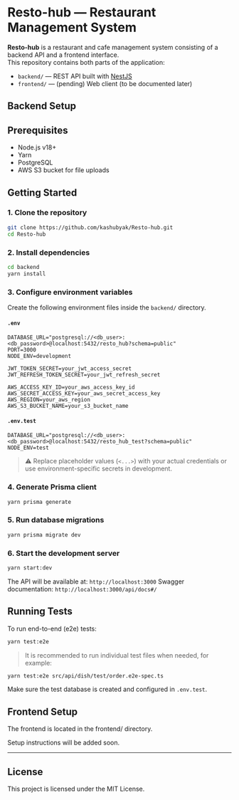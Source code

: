 # Resto-hub — Restaurant Management System

**Resto-hub** is a restaurant and cafe management system consisting of a backend API and a frontend interface.  
This repository contains both parts of the application:

- `backend/` — REST API built with [NestJS](https://nestjs.com/)
- `frontend/` — (pending) Web client (to be documented later)

## Backend Setup

## Prerequisites

* Node.js v18+
* Yarn
* PostgreSQL
* AWS S3 bucket for file uploads

## Getting Started

### 1. Clone the repository

```bash
git clone https://github.com/kashubyak/Resto-hub.git
cd Resto-hub
```

### 2. Install dependencies

```bash
cd backend
yarn install
```

### 3. Configure environment variables

Create the following environment files inside the `backend/` directory.

#### `.env`

```env
DATABASE_URL="postgresql://<db_user>:<db_password>@localhost:5432/resto_hub?schema=public"
PORT=3000
NODE_ENV=development

JWT_TOKEN_SECRET=your_jwt_access_secret
JWT_REFRESH_TOKEN_SECRET=your_jwt_refresh_secret

AWS_ACCESS_KEY_ID=your_aws_access_key_id
AWS_SECRET_ACCESS_KEY=your_aws_secret_access_key
AWS_REGION=your_aws_region
AWS_S3_BUCKET_NAME=your_s3_bucket_name
```

#### `.env.test`

```env
DATABASE_URL="postgresql://<db_user>:<db_password>@localhost:5432/resto_hub_test?schema=public"
NODE_ENV=test
```

> ⚠️ Replace placeholder values (`<...>`) with your actual credentials or use environment-specific secrets in development.

### 4. Generate Prisma client

```bash
yarn prisma generate
```

### 5. Run database migrations

```bash
yarn prisma migrate dev
```

### 6. Start the development server

```bash
yarn start:dev
```

The API will be available at: `http://localhost:3000`
Swagger documentation: `http://localhost:3000/api/docs#/`

## Running Tests

To run end-to-end (e2e) tests:

```bash
yarn test:e2e
```

> It is recommended to run individual test files when needed, for example:

```bash
yarn test:e2e src/api/dish/test/order.e2e-spec.ts
```

Make sure the test database is created and configured in `.env.test`.

## Frontend Setup
The frontend is located in the frontend/ directory.

Setup instructions will be added soon.

---

## License

This project is licensed under the MIT License.
